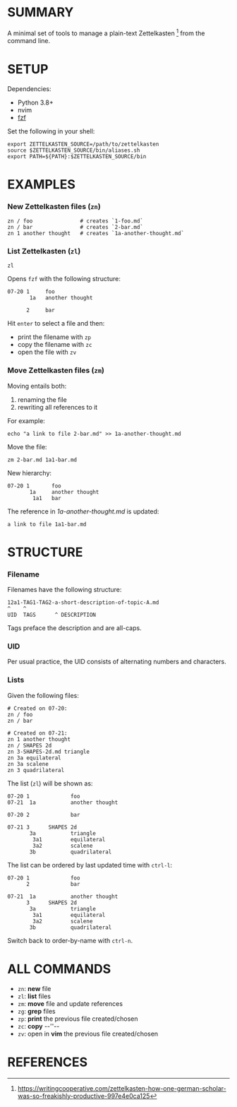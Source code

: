 SUMMARY
====================
A minimal set of tools to manage a plain-text Zettelkasten [^1] from the command line.


SETUP
====================
Dependencies:
- Python 3.8+
- nvim
- [fzf](https://github.com/junegunn/fzf)

Set the following in your shell:

    export ZETTELKASTEN_SOURCE=/path/to/zettelkasten
    source $ZETTELKASTEN_SOURCE/bin/aliases.sh
    export PATH=${PATH}:$ZETTELKASTEN_SOURCE/bin


EXAMPLES
====================

### New Zettelkasten files (`zn`)

    zn / foo               # creates `1-foo.md`
    zn / bar               # creates `2-bar.md`
    zn 1 another thought   # creates `1a-another-thought.md`

### List Zettelkasten (`zl`)

    zl

Opens `fzf` with the following structure:

    07-20 1     foo
           1a   another thought

          2     bar

Hit `enter` to select a file and then:
- print the filename with `zp`
- copy the filename with `zc`
- open the file with `zv`

### Move Zettelkasten files (`zm`)

Moving entails both:
1. renaming the file
2. rewriting all references to it

For example:

    echo "a link to file 2-bar.md" >> 1a-another-thought.md

Move the file:

    zm 2-bar.md 1a1-bar.md

New hierarchy:

    07-20 1       foo
           1a     another thought
            1a1   bar

The reference in _1a-another-thought.md_ is updated:

    a link to file 1a1-bar.md


STRUCTURE
====================

### Filename

Filenames have the following structure:

    12a1-TAG1-TAG2-a-short-description-of-topic-A.md
    ^    ^
    UID  TAGS      ^ DESCRIPTION

Tags preface the description and are all-caps.

### UID

Per usual practice, the UID consists of alternating numbers and characters.

### Lists

Given the following files:

    # Created on 07-20:
    zn / foo
    zn / bar

    # Created on 07-21:
    zn 1 another thought
    zn / SHAPES 2d
    zn 3-SHAPES-2d.md triangle
    zn 3a equilateral
    zn 3a scalene
    zn 3 quadrilateral

The list (`zl`) will be shown as:

    07-20 1             foo
    07-21  1a           another thought

    07-20 2             bar

    07-21 3      SHAPES 2d
           3a           triangle
            3a1         equilateral
            3a2         scalene
           3b           quadrilateral

The list can be ordered by last updated time with `ctrl-l`:

    07-20 1             foo
          2             bar

    07-21  1a           another thought
          3      SHAPES 2d
           3a           triangle
            3a1         equilateral
            3a2         scalene
           3b           quadrilateral

Switch back to order-by-name with `ctrl-n`.

ALL COMMANDS
====================
- `zn`: **new** file
- `zl`: **list** files
- `zm`: **move** file and update references
- `zg`: **grep** files
- `zp`: **print** the previous file created/chosen
- `zc`: **copy** --''--
- `zv`: open in **vim** the previous file created/chosen

REFERENCES
====================
[^1]: https://writingcooperative.com/zettelkasten-how-one-german-scholar-was-so-freakishly-productive-997e4e0ca125
